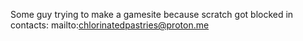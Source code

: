 Some guy trying to make a gamesite because scratch got blocked in
contacts:
  mailto:chlorinatedpastries@proton.me
